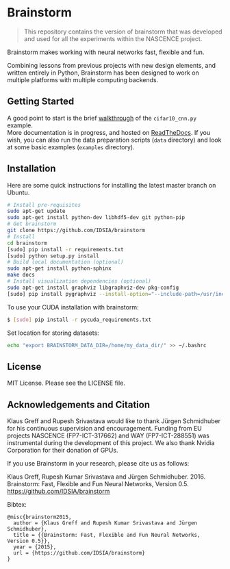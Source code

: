 Brainstorm
==========

> This repository contains the version of brainstorm that was developed and used for all the experiments within the NASCENCE project.


Brainstorm makes working with neural networks fast, flexible and fun.

Combining lessons from previous projects with new design elements, and written entirely in Python, Brainstorm has been designed to work on multiple platforms with multiple computing backends.


Getting Started
---------------
A good point to start is the brief [walkthrough](https://brainstorm.readthedocs.org/en/latest/walkthrough.html) of the ``cifar10_cnn.py`` example.  
More documentation is in progress, and hosted on [ReadTheDocs](https://brainstorm.readthedocs.org/en/latest/).
If you wish, you can also run the data preparation scripts (``data`` directory) and look at some basic examples (``examples`` directory).


Installation
------------
Here are some quick instructions for installing the latest master branch on Ubuntu.

```bash
# Install pre-requisites
sudo apt-get update
sudo apt-get install python-dev libhdf5-dev git python-pip
# Get brainstorm
git clone https://github.com/IDSIA/brainstorm
# Install
cd brainstorm
[sudo] pip install -r requirements.txt
[sudo] python setup.py install
# Build local documentation (optional)
sudo apt-get install python-sphinx
make docs
# Install visualization dependencies (optional)
sudo apt-get install graphviz libgraphviz-dev pkg-config
[sudo] pip install pygraphviz --install-option="--include-path=/usr/include/graphviz" --install-option="--library-path=/usr/lib/graphviz/"
```
To use your CUDA installation with brainstorm:
```bash
$ [sudo] pip install -r pycuda_requirements.txt
```
Set location for storing datasets:
```bash
echo "export BRAINSTORM_DATA_DIR=/home/my_data_dir/" >> ~/.bashrc
```

License
-------

MIT License. Please see the LICENSE file.

Acknowledgements and Citation
-----------------------------

Klaus Greff and Rupesh Srivastava would like to thank Jürgen Schmidhuber for his continuous supervision and encouragement.
Funding from EU projects NASCENCE (FP7-ICT-317662) and WAY (FP7-ICT-288551) was instrumental during the development of this project.
We also thank Nvidia Corporation for their donation of GPUs.

If you use Brainstorm in your research, please cite us as follows:

Klaus Greff, Rupesh Kumar Srivastava and Jürgen Schmidhuber. 2016. Brainstorm: Fast, Flexible and Fun Neural Networks, Version 0.5. https://github.com/IDSIA/brainstorm

Bibtex:
```
@misc{brainstorm2015,
  author = {Klaus Greff and Rupesh Kumar Srivastava and Jürgen Schmidhuber},
  title = {{Brainstorm: Fast, Flexible and Fun Neural Networks, Version 0.5}},
  year = {2015},
  url = {https://github.com/IDSIA/brainstorm}
}
```
